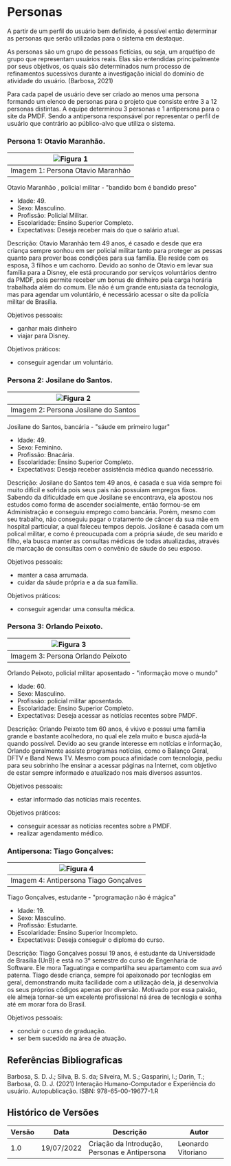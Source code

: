 # Personas

A partir de um perfil do usuário bem definido, é possível então determinar as personas que serão utilizadas
para o sistema em destaque. 

As personas são um grupo de pessoas fictícias, ou seja, um arquétipo de grupo que representam usuários reais.
Elas são entendidas principalmente por seus objetivos, os quais  são determinados num processo de refinamentos sucessivos durante a investigação inicial do domínio de atividade do usuário. (Barbosa, 2021)

Para cada papel de usuário deve ser criado ao menos uma persona formando um elenco de personas para o projeto que consiste entre 3 a 12 personas distintas. A equipe determinou 3 personas e 1 antipersona para o site da PMDF. Sendo a antipersona responsável por representar o perfil de usuário que contrário ao público-alvo que utiliza o sistema.

### Persona 1: Otavio Maranhão.

<div style="text-align:center">

|![Figura 1](../_media/ihc-persona1.jpg)|
|:----:|
|Imagem 1: Persona Otavio Maranhão|

</div>

Otavio Maranhão , policial militar - "bandido bom é bandido preso"

- Idade: 49.
- Sexo: Masculino.
- Profissão: Policial Militar.
- Escolaridade: Ensino Superior Completo.
- Expectativas: Deseja receber mais do que o salário atual.

Descrição: Otavio Maranhão tem 49 anos, é casado e desde que era criança sempre sonhou em ser policial militar tanto para proteger as pessas quanto para prover boas condições para sua família. Ele reside com os esposa, 3 filhos e um cachorro. Devido ao sonho de Otavio em levar sua família para a Disney, ele está procurando por serviços voluntários dentro da PMDF, pois permite receber um bonus de dinheiro pela carga horária trabalhada além do comum. Ele não é um grande entusiasta da tecnologia, mas para agendar um voluntário, é necessário acessar o site da polícia militar de Brasília.

Objetivos pessoais:
- ganhar mais dinheiro
- viajar para Disney.

Objetivos práticos:
-  conseguir agendar um voluntário.

### Persona 2: Josilane do Santos.

<div style="text-align:center">

|![Figura 2](../_media/ihc-persona2.jpg)|
|:----:|
|Imagem 2: Persona Josilane do Santos|

</div>

Josilane do Santos, bancária - "sáude em primeiro lugar"

- Idade: 49.
- Sexo: Feminino.
- Profissão: Bnacária.
- Escolaridade: Ensino Superior Completo.
- Expectativas: Deseja receber assistência médica quando necessário.

Descrição: Josilane do Santos tem 49 anos, é casada e sua vida sempre foi muito díficil e sofrida pois seus pais não possuiam empregos fixos. Sabendo da dificuldade em que Josilane se encontrava, ela apostou nos estudos como forma de ascender socialmente, então formou-se em Administração e conseguiu emprego como bancária. Porém, mesmo com seu trabalho, não conseguiu pagar o tratamento de câncer da sua mãe em hospital particular, a qual faleceu tempos depois. Josilane é casada com um polical militar, e como é preoucupada com a própria sáude, de seu marido e filho, ela busca manter as consultas médicas de todas atualizadas, através de marcação de consultas com o convênio de sáude do seu esposo.  


Objetivos pessoais:
- manter a casa arrumada.
- cuidar da sáude própria e a da sua família.

Objetivos práticos:
-  conseguir agendar uma consulta médica.


### Persona 3: Orlando Peixoto.

<div style="text-align:center">

|![Figura 3](../_media/ihc-persona3.jpg)|
|:----:|
|Imagem 3: Persona Orlando Peixoto|

</div>

Orlando Peixoto, policial militar aposentado - "informação move o mundo"

- Idade: 60.
- Sexo: Masculino.
- Profissão: policial militar aposentado.
- Escolaridade: Ensino Superior Completo.
- Expectativas: Deseja acessar as notícias recentes sobre PMDF.

Descrição: Orlando Peixoto tem 60 anos, é viúvo e possui uma família grande e bastante acolhedora, no qual ele zela muito e busca ajudá-la quando possível. Devido ao seu grande interesse em notícias e informação, Orlando geralmente assiste programas notícias, como o Balanço Geral, DFTV e Band News TV. Mesmo com pouca afinidade com tecnologia, pediu para seu sobrinho lhe ensinar a acessar páginas na Internet, com objetivo de estar sempre informado e atualizado nos mais diversos assuntos.

Objetivos pessoais:
- estar informado das notícias mais recentes.

Objetivos práticos:
-  conseguir acessar as notícias recentes sobre a PMDF.
-  realizar agendamento médico.


### Antipersona: Tiago Gonçalves:

|![Figura 4](../_media/ihc-antipersona.jpg)|
|:----:|
|Imagem 4: Antipersona Tiago Gonçalves|

Tiago Gonçalves, estudante - "programação não é mágica"

- Idade: 19.
- Sexo: Masculino.
- Profissão: Estudante.
- Escolaridade: Ensino Superior Incompleto.
- Expectativas: Deseja conseguir o diploma do curso.

Descrição: Tiago Gonçalves possui 19 anos, é estudante da Universidade de Brasília (UnB) e está no 3° semestre do curso de Engenharia de Software. Ele mora Taguatinga e compartilha seu apartamento com sua avó paterna. Tiago desde criança, sempre foi apaixonado por tecnlogias em geral, demonstrando muita facilidade com a utilização dela, já desenvolvia os seus próprios códigos apenas por diversão. Motivado por essa paixão, ele almeja tornar-se um excelente profissional ná área de tecnlogia e sonha até em morar fora do Brasil.

Objetivos pessoais:
- concluir o curso de graduação.
- ser bem sucedido na área de atuação.

## Referências Bibliograficas

Barbosa, S. D. J.; Silva, B. S. da; Silveira, M. S.; Gasparini, I.; Darin, T.; Barbosa, G. D. J. (2021)
Interação Humano-Computador e Experiência do usuário. Autopublicação. ISBN: 978-65-00-19677-1.R

## Histórico de Versões

| Versão | Data       | Descrição                                              | Autor                    |
|--------|------------|--------------------------------------------------------|--------------------------|
|  1.0   | 19/07/2022 | Criação da Introdução, Personas e Antipersona          | Leonardo Vitoriano       |
